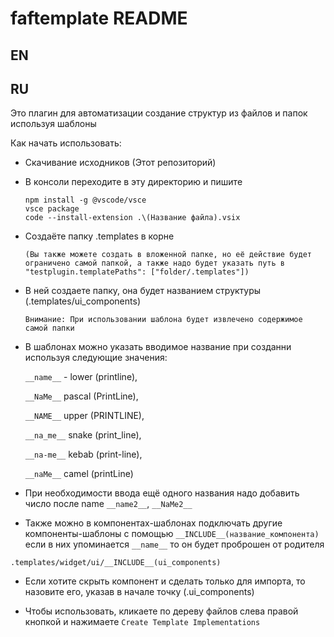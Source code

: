 # faftemplate README

## EN

## RU

Это плагин для автоматизации создание структур из файлов и папок используя шаблоны

Как начать использовать:

- Скачивание исходников (Этот репозиторий)
- В консоли переходите в эту директорию и пишите

  ```
  npm install -g @vscode/vsce
  vsce package
  code --install-extension .\(Название файла).vsix
  ```

- Создаёте папку .templates в корне

  `(Вы также можете создать в вложенной папке, но её действие будет ограничено самой папкой, а также надо будет указать путь в "testplugin.templatePaths": ["folder/.templates"])`

- В ней создаете папку, она будет названием структуры (.templates/ui_components)

  `Внимание: При использовании шаблона будет извлечено содержимое самой папки`

- В шаблонах можно указать вводимое название при созданни используя следующие значения:

  `__name__` - lower (printline),

  `__NaMe__` pascal (PrintLine),

  `__NAME__` upper (PRINTLINE),

  `__na_me__` snake (print_line),

  `__na-me__` kebab (print-line),

  `__naMe__` camel (printLine)

- При необходимости ввода ещё одного названия надо добавить число после name
  `__name2__`, `__NaMe2__`

- Также можно в компонентах-шаблонах подключать другие компоненты-шаблоны с помощью `__INCLUDE__(название_компонента)`
  если в них упоминается `__name__` то он будет проброшен от родителя

`.templates/widget/ui/__INCLUDE__(ui_components)`

- Если хотите скрыть компонент и сделать только для импорта, то назовите его, указав в начале точку (.ui_components)

- Чтобы использовать, кликаете по дереву файлов слева правой кнопкой и нажимаете
  `Create Template Implementations`

<!-- ## Features

## Requirements

## Extension Settings

## Known Issues

## Release Notes

### 1.0.0

Initial release of ...

### 1.0.1

Fixed issue #.

### 1.1.0

Added features X, Y, and Z.

---

## Following extension guidelines

## Working with Markdown

## For more information -->
